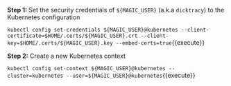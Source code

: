 **Step 1:** Set the security credentials of `${MAGIC_USER}` (a.k.a `dicktracy`) to the Kubernetes configuration

`kubectl config set-credentials ${MAGIC_USER}@kubernetes --client-certificate=$HOME/.certs/${MAGIC_USER}.crt --client-key=$HOME/.certs/${MAGIC_USER}.key --embed-certs=true`{{execute}}

**Step 2:** Create a new Kubernetes context

`kubectl config set-context ${MAGIC_USER}@kubernetes --cluster=kubernetes --user=${MAGIC_USER}@kubernetes`{{execute}}
